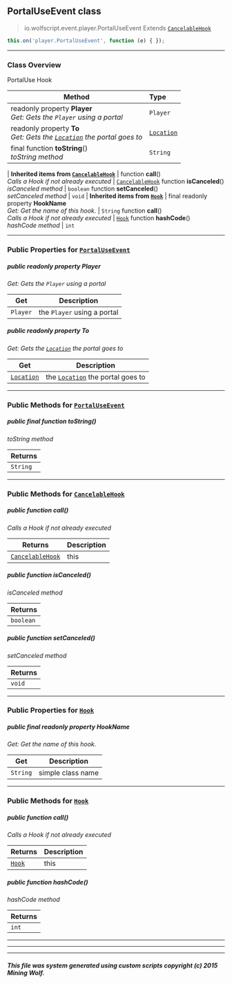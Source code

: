 ## PortalUseEvent __class__

>io.wolfscript.event.player.PortalUseEvent
>Extends [`CancelableHook`](../../hook/CancelableHook.md)
``` javascript
this.on('player.PortalUseEvent', function (e) { });
```


---

### Class Overview

PortalUse Hook

Method | Type   
--- | :--- 
 readonly property __Player__ <br> _Get: Gets the `Player` using a portal_ | `Player`
 readonly property __To__ <br> _Get: Gets the [`Location`](../../api/world/position/Location.md) the portal goes to_ | [`Location`](../../api/world/position/Location.md)
final function __toString__() <br> _toString method_ | `String`
 |
__Inherited items from [`CancelableHook`](../../hook/CancelableHook.md)__ |
 function __call__() <br> _Calls a Hook if not already executed_ | [`CancelableHook`](../../hook/CancelableHook.md)
 function __isCanceled__() <br> _isCanceled method_ | `boolean`
 function __setCanceled__() <br> _setCanceled method_ | `void`
 |
__Inherited items from [`Hook`](../../hook/Hook.md)__ |
final readonly property __HookName__ <br> _Get: Get the name of this hook._ | `String`
 function __call__() <br> _Calls a Hook if not already executed_ | [`Hook`](../../hook/Hook.md)
 function __hashCode__() <br> _hashCode method_ | `int`







---


### Public Properties for [`PortalUseEvent`](PortalUseEvent.md)

##### <a id='player'></a>public  readonly property __Player__

_Get: Gets the `Player` using a portal_

Get | Description
--- | --- 
`Player` | the `Player` using a portal



##### <a id='to'></a>public  readonly property __To__

_Get: Gets the [`Location`](../../api/world/position/Location.md) the portal goes to_

Get | Description
--- | --- 
[`Location`](../../api/world/position/Location.md) | the [`Location`](../../api/world/position/Location.md) the portal goes to



---

### Public Methods for [`PortalUseEvent`](PortalUseEvent.md)

##### <a id='tostring'></a>public final function __toString__()

_toString method_

Returns | 
--- | 
`String` |


---

### Public Methods for [`CancelableHook`](../../hook/CancelableHook.md)

##### <a id='call'></a>public  function __call__()

_Calls a Hook if not already executed_

Returns | Description
--- | --- 
[`CancelableHook`](../../hook/CancelableHook.md) | this


##### <a id='iscanceled'></a>public  function __isCanceled__()

_isCanceled method_

Returns | 
--- | 
`boolean` |


##### <a id='setcanceled'></a>public  function __setCanceled__()

_setCanceled method_

Returns | 
--- | 
`void` |


---

### Public Properties for [`Hook`](../../hook/Hook.md)

##### <a id='hookname'></a>public final readonly property __HookName__

_Get: Get the name of this hook._

Get | Description
--- | --- 
`String` | simple class name



---

### Public Methods for [`Hook`](../../hook/Hook.md)

##### <a id='call'></a>public  function __call__()

_Calls a Hook if not already executed_

Returns | Description
--- | --- 
[`Hook`](../../hook/Hook.md) | this


##### <a id='hashcode'></a>public  function __hashCode__()

_hashCode method_

Returns | 
--- | 
`int` |


---


---


---


##### This file was system generated using custom scripts copyright (c) 2015 Mining Wolf.
	

